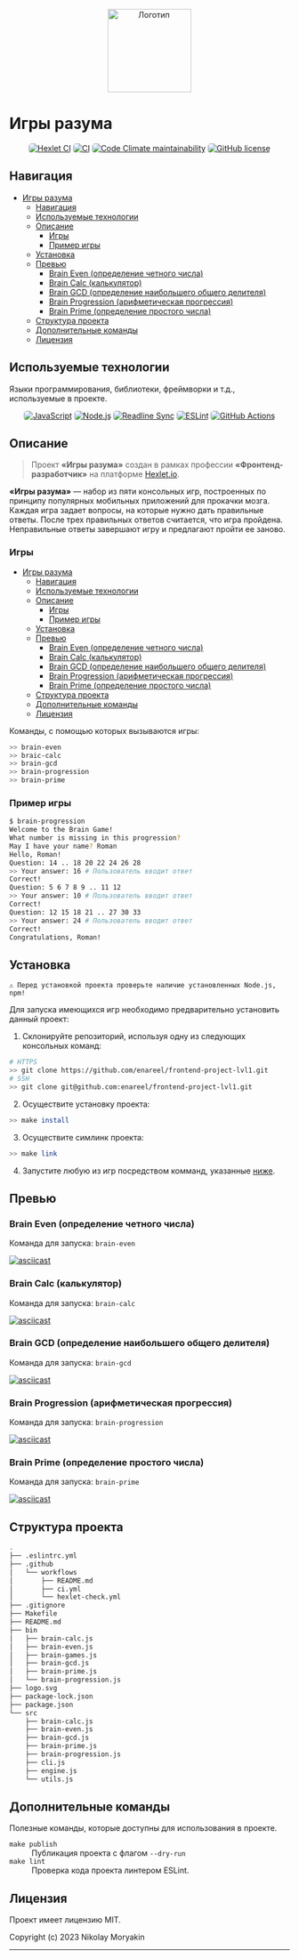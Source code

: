 <p align="center">
  <img width="150" src="https://github.com/enareel/frontend-project-lvl1/blob/main/logo.svg" alt="Логотип">
</p>

# Игры разума

<p align="center">
  <a href="https://github.com/enareel/frontend-project-lvl1/actions/workflows/hexlet-check.yml"><img alt="Hexlet CI" src="https://img.shields.io/github/actions/workflow/status/enareel/frontend-project-lvl1/hexlet-check.yml?style=for-the-badge&logo=github&label=Hexlet%20CI" style="border-radius: 5px;"></a>
  <a href="https://github.com/enareel/frontend-project-lvl1/actions/workflows/project-check.yml"><img alt="CI" src="https://img.shields.io/github/actions/workflow/status/enareel/frontend-project-lvl1/hexlet-check.yml?style=for-the-badge&logo=github&label=CI" style="border-radius: 5px;"></a>
  <a href="https://codeclimate.com/github/enareel/frontend-project-lvl1/maintainability"><img alt="Code Climate maintainability" src="https://img.shields.io/codeclimate/maintainability/enareel/frontend-project-lvl1?style=for-the-badge&logo=codeclimate" style="border-radius: 5px;"></a>
  <a href="https://opensource.org/licenses/MIT"><img alt="GitHub license" src="https://img.shields.io/github/license/enareel/frontend-project-lvl1?style=for-the-badge&logo=" style="border-radius: 5px;"></a>
</p>

## Навигация

- [Игры разума](#игры-разума)
  - [Навигация](#навигация)
  - [Используемые технологии](#используемые-технологии)
  - [Описание](#описание)
    - [Игры](#игры)
    - [Пример игры](#пример-игры)
  - [Установка](#установка)
  - [Превью](#превью)
    - [Brain Even (определение четного числа)](#brain-even-определение-четного-числа)
    - [Brain Calc (калькулятор)](#brain-calc-калькулятор)
    - [Brain GCD (определение наибольшего общего делителя)](#brain-gcd-определение-наибольшего-общего-делителя)
    - [Brain Progression (арифметическая прогрессия)](#brain-progression-арифметическая-прогрессия)
    - [Brain Prime (определение простого числа)](#brain-prime-определение-простого-числа)
  - [Структура проекта](#структура-проекта)
  - [Дополнительные команды](#дополнительные-команды)
  - [Лицензия](#лицензия)

## Используемые технологии

Языки программирования, библиотеки, фреймворки и т.д., используемые в проекте.

<p align="center">
  <a href="https://github.com/topics/javascript"><img alt="JavaScript" src="https://img.shields.io/badge/JavaScript-323330?style=for-the-badge&logo=javascript&logoColor=F7DF1E" style="border-radius: 5px;"></a>
  <a href="https://github.com/nodejs"><img alt="Node.js" src="https://img.shields.io/badge/Node.js-43853D?style=for-the-badge&logo=node.js&logoColor=white" style="border-radius: 5px;"></a>
  <a href="https://github.com/anseki/readline-sync"><img alt="Readline Sync" src="https://img.shields.io/badge/Readline Sync-181818?style=for-the-badge&logo=slashdot&logoColor=white" style="border-radius: 5px;"></a>
  <a href="https://github.com/eslint/eslint"><img alt="ESLint" src="https://img.shields.io/badge/eslint-3A33D1?style=for-the-badge&logo=eslint&logoColor=white" style="border-radius: 5px;"></a>
  <a href="https://docs.github.com/ru/actions"><img alt="GitHub Actions" src="https://img.shields.io/badge/GitHub_Actions-2088FF?style=for-the-badge&logo=github-actions&logoColor=white" style="border-radius: 5px;"></a>
</p>

## Описание

> Проект **«Игры разума»** создан в рамках профессии **«Фронтенд-разработчик»** на платформе [Hexlet.io](https://ru.hexlet.io).

**«Игры разума»** — набор из пяти консольных игр, построенных по принципу популярных мобильных приложений для прокачки мозга. Каждая игра задает вопросы, на которые нужно дать правильные ответы. После трех правильных ответов считается, что игра пройдена. Неправильные ответы завершают игру и предлагают пройти ее заново.

### Игры

- [Игры разума](#игры-разума)
  - [Навигация](#навигация)
  - [Используемые технологии](#используемые-технологии)
  - [Описание](#описание)
    - [Игры](#игры)
    - [Пример игры](#пример-игры)
  - [Установка](#установка)
  - [Превью](#превью)
    - [Brain Even (определение четного числа)](#brain-even-определение-четного-числа)
    - [Brain Calc (калькулятор)](#brain-calc-калькулятор)
    - [Brain GCD (определение наибольшего общего делителя)](#brain-gcd-определение-наибольшего-общего-делителя)
    - [Brain Progression (арифметическая прогрессия)](#brain-progression-арифметическая-прогрессия)
    - [Brain Prime (определение простого числа)](#brain-prime-определение-простого-числа)
  - [Структура проекта](#структура-проекта)
  - [Дополнительные команды](#дополнительные-команды)
  - [Лицензия](#лицензия)

Команды, с помощью которых вызываются игры:

```bash
>> brain-even
>> braic-calc
>> brain-gcd
>> brain-progression
>> brain-prime
```

### Пример игры

```bash
$ brain-progression
Welcome to the Brain Game!
What number is missing in this progression?
May I have your name? Roman
Hello, Roman!
Question: 14 .. 18 20 22 24 26 28
>> Your answer: 16 # Пользователь вводит ответ
Correct!
Question: 5 6 7 8 9 .. 11 12
>> Your answer: 10 # Пользователь вводит ответ
Correct!
Question: 12 15 18 21 .. 27 30 33
>> Your answer: 24 # Пользователь вводит ответ
Correct!
Congratulations, Roman!
```

## Установка

```
⚠️ Перед установкой проекта проверьте наличие установленных Node.js, npm!
```

Для запуска имеющихся игр необходимо предварительно установить данный проект:

1. Склонируйте репозиторий, используя одну из следующих консольных команд:

```bash
# HTTPS
>> git clone https://github.com/enareel/frontend-project-lvl1.git
# SSH
>> git clone git@github.com:enareel/frontend-project-lvl1.git
```

2. Осуществите установку проекта:

```bash
>> make install
```

3. Осуществите симлинк проекта:

```bash
>> make link
```

4. Запустите любую из игр посредством комманд, указанные [ниже](#превью).

## Превью

### Brain Even (определение четного числа)

Команда для запуска: `brain-even`

[![asciicast](https://asciinema.org/a/o5j0wp7Tj1nrTP66UFFWXjhea.svg)](https://asciinema.org/a/o5j0wp7Tj1nrTP66UFFWXjhea)

### Brain Calc (калькулятор)

Команда для запуска: `brain-calc`

[![asciicast](https://asciinema.org/a/kwIcakbm7YakpMBz1xKVqkQhY.svg)](https://asciinema.org/a/kwIcakbm7YakpMBz1xKVqkQhY)

### Brain GCD (определение наибольшего общего делителя)

Команда для запуска: `brain-gcd`

[![asciicast](https://asciinema.org/a/IV8xAxXHVH6tgRqutYUqJOQKQ.svg)](https://asciinema.org/a/IV8xAxXHVH6tgRqutYUqJOQKQ)

### Brain Progression (арифметическая прогрессия)

Команда для запуска: `brain-progression`

[![asciicast](https://asciinema.org/a/Cr65rW6s2ihywAtZ8lJ7TutAm.svg)](https://asciinema.org/a/Cr65rW6s2ihywAtZ8lJ7TutAm)

### Brain Prime (определение простого числа)

Команда для запуска: `brain-prime`

[![asciicast](https://asciinema.org/a/OmqVh4M7TY34let7Oxacr5JaI.svg)](https://asciinema.org/a/OmqVh4M7TY34let7Oxacr5JaI)

## Структура проекта

```bash
.
├── .eslintrc.yml
├── .github
│   └── workflows
│       ├── README.md
│       ├── ci.yml
│       └── hexlet-check.yml
├── .gitignore
├── Makefile
├── README.md
├── bin
│   ├── brain-calc.js
│   ├── brain-even.js
│   ├── brain-games.js
│   ├── brain-gcd.js
│   ├── brain-prime.js
│   └── brain-progression.js
├── logo.svg
├── package-lock.json
├── package.json
└── src
    ├── brain-calc.js
    ├── brain-even.js
    ├── brain-gcd.js
    ├── brain-prime.js
    ├── brain-progression.js
    ├── cli.js
    ├── engine.js
    └── utils.js
```

## Дополнительные команды

Полезные команды, которые доступны для использования в проекте.

<dl>
    <dt><code>make publish</code></dt>
    <dd>Публикация проекта с флагом <code>--dry-run</code></dd>
    <dt><code>make lint</code></dt>
    <dd>Проверка кода проекта линтером ESLint.</dd>
</dl>

## Лицензия

Проект имеет лицензию MIT.

Copyright (c) 2023 Nikolay Moryakin

---
